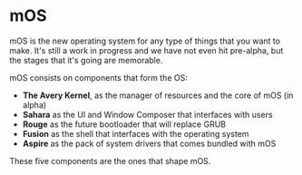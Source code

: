 # mOS
mOS is the new operating system for any type of things that you want to make. It's still a work in progress and we have not even hit pre-alpha, but the stages that it's going are memorable.

mOS consists on components that form the OS:
* **The Avery Kernel**, as the manager of resources and the core of mOS (in alpha)
* **Sahara** as the UI and Window Composer that interfaces with users
* **Rouge** as the future bootloader that will replace GRUB
* **Fusion** as the shell that interfaces with the operating system
* **Aspire** as the pack of system drivers that comes bundled with mOS

These five components are the ones that shape mOS.